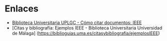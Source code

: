 # Enlaces
- [Biblioteca Universitaria UPLGC - Cómo citar documentos: IEEE](https://biblioguias.ulpgc.es/c.php?g=594659&p=5036270)
- [Citas y bibliografía: Ejemplos IEEE - Biblioteca Universitaria Universidad de Málaga] (https://biblioguias.uma.es/citasybibliografia/ejemplosIEEE)